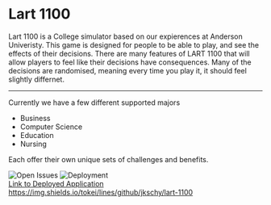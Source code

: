 # Lart 1100

Lart 1100 is a College simulator based on our expierences at Anderson Univeristy. This game is designed for people to be able to play, and see the effects of their decisions. There are many features of LART 1100 that will allow players to feel like their decisions have consequences. Many of the decisions are randomised, meaning every time you play it, it should feel slightly differnet.

---

Currently we have a few different supported majors
- Business
- Computer Science
- Education
- Nursing 

Each offer their own unique sets of challenges and benefits.

![Open Issues](https://img.shields.io/github/issues/jkschy/Lart-1100?style=flat) ![Deployment](https://vercelbadge.vercel.app/api/jkschy/Lart-1100) <br/> [Link to Deployed Application](https://lart-1100.vercel.app) <br/>
https://img.shields.io/tokei/lines/github/jkschy/lart-1100 <br/>
